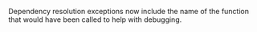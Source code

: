Dependency resolution exceptions now include the name of the function that would have been called to help with debugging.
